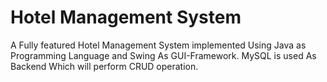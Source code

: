 # Hotel Management System
A Fully featured Hotel Management System implemented Using Java as Programming Language and Swing As GUI-Framework. MySQL is used As Backend Which will perform CRUD operation.
